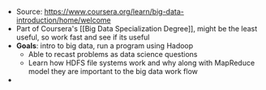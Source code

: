 - Source: https://www.coursera.org/learn/big-data-introduction/home/welcome
- Part of Coursera's [[Big Data Specialization Degree]], might be the least useful, so work fast and see if its useful
- **Goals**: intro to big data, run a program using Hadoop
    - Able to recast problems as data science questions
    - Learn how HDFS file systems work and why along with MapReduce model they are important to the big data work flow
- 
